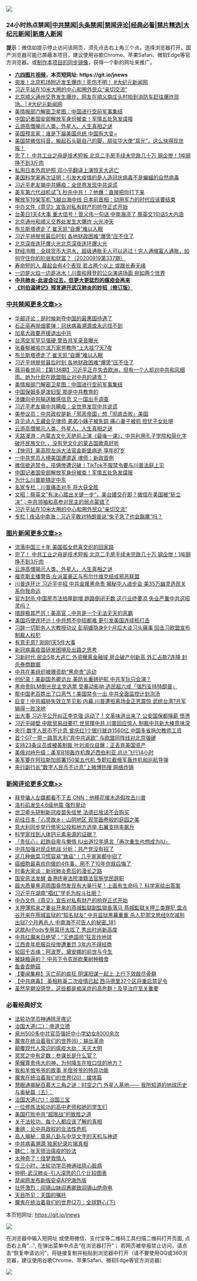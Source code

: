 ![](https://raw.githubusercontent.com/fqnews/bnews/master/64photo/fqnews-qr.jpg)

<div id="tt">
<h3>24小时热点禁闻|<a href="#%E4%B8%AD%E5%85%B1%E7%A6%81%E9%97%BB%E6%9B%B4%E5%A4%9A%E6%96%87%E7%AB%A0">中共禁闻</a>|<a href="#%E5%9B%BE%E7%89%87%E6%96%B0%E9%97%BB%E6%9B%B4%E5%A4%9A%E6%96%87%E7%AB%A0">头条禁闻</a>|<a href="#%E6%96%B0%E9%97%BB%E8%AF%84%E8%AE%BA%E6%9B%B4%E5%A4%9A%E6%96%87%E7%AB%A0">禁闻评论|<a href="#%E5%BF%85%E7%9C%8B%E7%BB%8F%E5%85%B8%E5%A5%BD%E6%96%87">经典必看|<a href="/video.md#%E7%A6%81%E7%89%87%E7%B2%BE%E9%80%89">禁片精选</a>|<a href="https://github.com/fqnews/djy/blob/master/gb/nf1351518.md#1">大纪元新闻</a>|<a href="https://github.com/fqnews/ntdtv/blob/master/gb/prog204.md#1">新唐人新闻</a></h3>
<div><b>提示：</b>微信如提示停止访问该网页，须先点击右上角三个点，选择浏览器打开。国产浏览器可能已屏蔽本项目，建议使用谷歌Chrome、苹果Safari、微软Edge等官方浏览器。或<a href="https://github.com/fqnews/bnews/blob/master/%E5%88%B6%E4%BD%9Cgit%E7%A6%81%E9%97%BB%E9%95%9C%E5%83%8F.md">制作本项目的同步镜像</a>，获得一个新的网址来推广。</div>
<ul>
<li><b><a href="http://d1.bdrive.tk/64.mp4" target="_blank">六四图片视频</a>，本页短网址: https://git.io/jnews</b></li>
<li><a href="/bannedvideo/20200919/1399026.md">突发！北京机场附近发生爆炸！死伤不明！ #大纪元新闻网</a></li>
<li><a href="/cbnews/20200919/1399072.md">习近平站在10米大圈的中心和圈外民众“亲切交流”</a></li>
<li><a href="/bannedvideo/20200919/1399063.md">北京顺义通州交界发生爆炸，网友在顺义南庄头村拍到消防车赶往爆炸现场。| #大纪元新闻网</a></li>
<li><a href="/cbnews/20200919/1399280.md">美情报部门解密卫星图：中国进行空前军事集结</a></li>
<li><a href="/cbnews/20200919/1399073.md">中国记者国安部解放军身份被查！军情五处急发谍报</a></li>
<li><a href="/comments/20200919/82684.md">云游高僧揭示人类、外星人、人生真相之谜</a></li>
<li><a href="/comments/20200919/1399309.md">英国预言家：谁是下届美国总统 中国有大变~</a></li>
<li><a href="/bannedvideo/20200919/1399083.md">美国禁微信抖音，搬起石头砸自己的脚，扇驻华大使“耳光”，这么快得现世报！</a></li>
<li><a href="/topimagenews/20200919/1399457.md">完了！ 中共工业之母是技术短板 北京二手房手续未完跌几十万 钢企惨！1吨钢挣不到3斤肉</a></li>
<li><a href="/cnnews/20200919/1399325.md">私用日本外宾护照 邓小平翻译上演惊天大逃亡</a></li>
<li><a href="/headline/20200919/1029106.md">美国科学家再次证明：引发大疫情的是人造冠状病毒不是蝙蝠的自然病毒</a></li>
<li><a href="/cbnews/20200919/1399300.md">习近平老友揭中共瞒疫：全世界发现中共说谎</a></li>
<li><a href="/cnnews/20200919/1399441.md">美军第六代战机试飞 秒杀中共！？他爆：直接把你打下来</a></li>
<li><a href="/baitai/20200919/1399468.md">解放军19架军机飞越台海中线 日本前首相：动用军力的时代应该要结束</a></li>
<li><a href="/comments/20200919/1399458.md">中办文件《意见》宣告对私有财产的抢夺正式开始</a></li>
<li><a href="/cnnews/20200919/1399518.md">台美日1天4大事 重大信号！菅义伟一句话 中南海凉了 蔡英文1句话5大内涵</a></li>
<li><a href="/cnnews/20200919/1399233.md">北京通州和顺义交界处发生大爆炸 火光冲天</a></li>
<li><a href="/cbnews/20200919/1399370.md">布兰斯塔德走了 崔天凯“自爆”难以入眠</a></li>
<li><a href="/cbnews/20200919/1399350.md">习近平拼脱贫最后时刻 各地财政困难“爆煲”压不住了</a></li>
<li><a href="/bannedvideo/20200919/1399453.md">北京深夜连环爆火光北京深夜连环爆火光</a></li>
<li><a href="/bannedvideo/20200919/1399367.md">财经冷眼：全球货币大洪水，超级通胀无人可以逃过！穷人通缩富人通胀，如何守住你的阶层和财富？（20200919第337期）</a></li>
<li><a href="/health/20200919/1399397.md">寿命短的人 晨起会有4个表现 若占两个以上 或跟长寿无缘</a></li>
<li><a href="/cnnews/20200919/1399359.md">一边是火焰一边是冰水！川普和拜登的公众演讲场面 宛如两个世界</a></li>
<li><b><a href="/comments/20200211/1275071.md" target="_blank">中共肺炎-此波会过去，但更大更猛烈的瘟疫会再来</a></b></li>
<li><b><a href="/comments/20200207/1272816.md" target="_blank">《刘伯温碑记》预言避开武汉肺炎的妙招（修订版）</a></b></li>
</ul>
</div>

<div class="catlist">
<h3><a href="/cbnews/" target="_blank">中共禁闻</a><span><a href="/cbnews/" target="_blank" rel="nofollow">更多文章>></a></span></h3>
<ul>
<li><a href="/cbnews/20200920/1399616.md" target="_blank">华邮评论：是时候剥夺中国的最惠国待遇了</a></li>
<li><a href="/cbnews/20200919/1399491.md" target="_blank">石正丽再抛烟雾弹：冠状病毒溯源或永远找不到</a></li>
<li><a href="/cbnews/20200919/1399426.md" target="_blank">加拿大政要声援退出中共</a></li>
<li><a href="/cbnews/20200919/1399484.md" target="_blank">台湾空军罕见强硬 警告共军录音曝光</a></li>
<li><a href="/cbnews/20200919/1399483.md" target="_blank">张春郁被哈尔滨万家劳教所“上大挂”7天7夜</a></li>
<li><a href="/cbnews/20200919/1399370.md" target="_blank">布兰斯塔德走了 崔天凯“自爆”难以入眠</a></li>
<li><a href="/cbnews/20200919/1399350.md" target="_blank">习近平拼脱贫最后时刻 各地财政困难“爆煲”压不住了</a></li>
<li><a href="/cbnews/20200919/1399339.md" target="_blank">薇羽看世间：【第138期】习近平正在失去欧洲，但有一个人却对中共和风细雨。她为什麽在欧盟阻止对中共的谴责？</a></li>
<li><a href="/cbnews/20200919/1399280.md" target="_blank">美情报部门解密卫星图：中国进行空前军事集结</a></li>
<li><a href="/comments/20200919/1399334.md" target="_blank">中国保姆多是泼妇型 那是中共教育的</a></li>
<li><a href="/cbnews/20200919/1399331.md" target="_blank">涉嫌向中共输送敏感信息 又一国出手调查</a></li>
<li><a href="/cbnews/20200919/1399300.md" target="_blank">习近平老友揭中共瞒疫：全世界发现中共说谎</a></li>
<li><a href="/cbnews/20200919/1399253.md" target="_blank">美参议员：中共政权是新「邪恶帝国」想「彻底击败」美国</a></li>
<li><a href="/cbnews/20200919/1399252.md" target="_blank">异见诗人王藏会见律师 弟弟小姨子被失踪 痛心妻子被抓 担忧子女处境</a></li>
<li><a href="/comments/20200919/82684.md" target="_blank">云游高僧揭示人类、外星人、人生真相之谜</a></li>
<li><a href="/cbnews/20200919/1399135.md" target="_blank">天路漫游：内蒙古文化灭绝前上演《最後一课》，中共利用孔子学院和简化字破坏民族文化 ，没有党文化的蒙古国歌真好听</a></li>
<li><a href="/comments/20200919/1399129.md" target="_blank">【快讯】美高院左派大法官金斯堡病逝 享年87岁</a></li>
<li><a href="/cbnews/20200919/1398956.md" target="_blank">一中共党员入境美国遭遣返 律师：新政首例</a></li>
<li><a href="/cbnews/20200919/1399011.md" target="_blank">微信欲逃禁令，技俩惨遭识破！TikTok不服禁令要与川普法庭上见</a></li>
<li><a href="/cbnews/20200919/1399073.md" target="_blank">中国记者国安部解放军身份被查！军情五处急发谍报</a></li>
<li><a href="/comments/20200919/1399079.md" target="_blank">为什么川普能搞定中东</a></li>
<li><a href="/cbnews/20200919/1399096.md" target="_blank">名家专栏：川普痛击对手 将大获全胜</a></li>
<li><a href="/cbnews/20200919/1399118.md" target="_blank">文昭：蔡英文“有决心踏出关键一步”，美台建交在即？微信在美国被“斩立决”；中共领袖和高参对民主的弱点蒙错了</a></li>
<li><a href="/cbnews/20200919/1399072.md" target="_blank">习近平站在10米大圈的中心和圈外民众“亲切交流”</a></li>
<li><a href="/cbnews/20200919/1399035.md" target="_blank">专栏 | 夜话中南海：习近平敢对特朗普说“兔子急了也会踹鹰”吗？</a></li>

</ul>
</div>
<div class="catlist">
<h3><a href="/topimagenews/" target="_blank">图片新闻</a><span><a href="/topimagenews/" target="_blank" rel="nofollow">更多文章>></a></span></h3>
<ul>
<li><a href="/topimagenews/20200919/1399525.md" target="_blank">流落中国三十年 美国孤女悲喜交织的回家路</a></li>
<li><a href="/topimagenews/20200919/1399457.md" target="_blank">完了！ 中共工业之母是技术短板 北京二手房手续未完跌几十万 钢企惨！1吨钢挣不到3斤肉</a></li>
<li><a href="/comments/20200919/82684.md" target="_blank">云游高僧揭示人类、外星人、人生真相之谜</a></li>
<li><a href="/topimagenews/20200919/1399027.md" target="_blank">福克斯主播警告:左派富豪正与布尔什维克结成邪恶联盟</a></li>
<li><a href="/topimagenews/20200919/1398980.md" target="_blank">川普连环计 习近平中招 中共金援黑命贵 揭秘华人进步会 美35万幽灵选民关系你我命运</a></li>
<li><a href="/topimagenews/20200918/1398855.md" target="_blank">官方封杀:中国房市法拍屋剧增 跑路倒闭无数 这行业终要凉 失业严重中共这招灵吗？</a></li>
<li><a href="/topimagenews/20200918/1398671.md" target="_blank">措辞极其严厉！美高官：中共是一个无法无天的恶霸</a></li>
<li><a href="/topimagenews/20200918/1398542.md" target="_blank">美国巧使连环计！中共想不中招都难 更引发美国连续核打击</a></li>
<li><a href="/topimagenews/20200917/1398314.md" target="_blank">习辞一切职务人大教授动议 彭丽媛隐身9个月后大谈习头痛事 回击习欧盟宣布制裁人权犯</a></li>
<li><a href="/topimagenews/20200917/1398231.md" target="_blank">有意无意? 刚刚1天5件大事</a></li>
<li><a href="/comments/20200917/1029129.md" target="_blank">新冠病毒疫苗研发困境及出路之思考</a></li>
<li><a href="/topimagenews/20200917/1398208.md" target="_blank">习新时代 民企5年大逃亡 外资撤离金融域 房企破产创新高 外汇占款7连降 封杀券商数据</a></li>
<li><a href="/topimagenews/20200917/1398166.md" target="_blank">中共在美组织被爆资助“黑命贵”运动</a></li>
<li><a href="/topimagenews/20200917/1398096.md" target="_blank">创纪录！美副国务卿访台 美防长重磅护航 中共军队只会演？</a></li>
<li><a href="/topimagenews/20200917/1398029.md" target="_blank">黑命贵BLM倒光民主党选票 受暴动影响 选民超六成「强烈支持特朗普」</a></li>
<li><a href="/topimagenews/20200917/1398027.md" target="_blank">帮中国老百姓出了口恶气！美国禁令一出 中共全面监控计划泡汤</a></li>
<li><a href="/topimagenews/20200917/1397683.md" target="_blank">巨变！中共威胁失效立竿见影 内幕:川普遭拒离场金正恩震惊 武统台湾?共军输得一败涂地</a></li>
<li><a href="/topimagenews/20200916/1397636.md" target="_blank">出大事 习近平公开纠正李克强 运动了！文革味道出来了 公安国保都降薪 愤懑</a></li>
<li><a href="/topimagenews/20200916/1397568.md" target="_blank">习近平碰壁 中欧贸易战要打 世贸撑中共 川普回应惊人 制裁中共新大棒意味深</a></li>
<li><a href="/topimagenews/20200916/1397492.md" target="_blank">央行:数字人民币不计息 曾庆红1个银行就诈1560亿 中国多省拖欠教师工资</a></li>
<li><a href="/topimagenews/20200916/1397450.md" target="_blank">首个G7一带一路意大利&#8221;弃中共返欧&#8221; 与欧盟同阵线对北京强硬</a></li>
<li><a href="/topimagenews/20200916/1397396.md" target="_blank">支持23条议员或被美制裁 叶刘淑仪自爆：正丢弃美国资产</a></li>
<li><a href="/topimagenews/20200916/1397395.md" target="_blank">美俄对峙升级：美军B1B轰炸机靠近西伯利亚 总计飞行14小时</a></li>
<li><a href="/topimagenews/20200916/1397334.md" target="_blank">美军要在阿拉斯加部署150架五代机 专职拦截俄军轰炸机和巡航导弹</a></li>
<li><a href="/topimagenews/20200916/1397317.md" target="_blank">央行副行长“数字人民币不计息”上微博热搜 网络炸锅</a></li>

</ul>
</div>
<div class="catlist">
<h3><a href="/comments/" target="_blank">新闻评论</a><span><a href="/comments/" target="_blank" rel="nofollow">更多文章>></a></span></h3>
<ul>
<li><a href="/comments/20200920/1399611.md" target="_blank">拜登骗人左媒都看不下去 CNN：他移花接木造假攻击川普</a></li>
<li><a href="/comments/20200920/1399604.md" target="_blank">洛杉矶发生4.6级地震 强烈晃动</a></li>
<li><a href="/comments/20200920/1399603.md" target="_blank">世卫牵头研制新冠疫苗失信誉 法德已放话不会购买</a></li>
<li><a href="/comments/20200920/1399602.md" target="_blank">前往日本「心灵故乡」山阴地区 观赏画卷般的庭园之美</a></li>
<li><a href="/comments/20200920/1399594.md" target="_blank">意大利同步举行修宪公投和地方选举 右翼支持率飙升</a></li>
<li><a href="/comments/20200920/1399593.md" target="_blank">科学家找到人体钙元素来源的证据？</a></li>
<li><a href="/comments/20200920/1399584.md" target="_blank">「责任心」赶跑自卑与懒惰 IU出道12年感言「再次重生也想成为IU」</a></li>
<li><a href="/comments/20200919/1399563.md" target="_blank">中共加强对民企统战 分析：共产党没有招了</a></li>
<li><a href="/comments/20200919/1399543.md" target="_blank">这几种做菜习惯容易“致癌”！几乎家家都中招了</a></li>
<li><a href="/comments/20200919/1399542.md" target="_blank">癌细胞最喜欢你做的4件事，用不了10年你就后悔了</a></li>
<li><a href="/comments/20200919/1399541.md" target="_blank">时事大家谈：新冠肺炎愈后的漫长之路</a></li>
<li><a href="/comments/20200919/1399521.md" target="_blank">国安恶法发酵 香港终审法院澳籍法官施觉民辞职</a></li>
<li><a href="/comments/20200919/1399520.md" target="_blank">超大质量黑洞周围竟然发现有大量行星！上面有生命吗？ 科学家给出答案</a></li>
<li><a href="/comments/20200919/1399459.md" target="_blank">习近平在湖南“唱红”学毛为权斗壮胆？</a></li>
<li><a href="/comments/20200919/1399458.md" target="_blank">中办文件《意见》宣告对私有财产的抢夺正式开始</a></li>
<li><a href="/comments/20200919/1399448.md" target="_blank">关押薄熙来之妻谷开来的燕城監獄副監獄長落马 燕城監獄关押三类罪犯 盘点谷开来在燕城监狱的“知名狱友” 中共监狱黑幕重重 杀人犯郭文思经9次减刑 出狱7个月再杀人 中南海不可告人的秘密_181</a></li>
<li><a href="/comments/20200919/1399442.md" target="_blank">这款AirPods专用耳环太炫了 秀出时尚新高度</a></li>
<li><a href="/comments/20200919/1029105.md" target="_blank">中共红魔末日绝望：“灭绝国师”狂言炸地球</a></li>
<li><a href="/comments/20200919/1399403.md" target="_blank">江西青年拒服兵役惨遭重罚 3年内不得经商</a></li>
<li><a href="/comments/20200919/1399379.md" target="_blank">轮回千古缘：阿波罗、黛安娜的前世与今生</a></li>
<li><a href="/comments/20200919/1399391.md" target="_blank">被缺粮逼的？ 中共下令农民砍果树种粮食</a></li>
<li><a href="/comments/20200919/1399390.md" target="_blank">鱼香杏鲍菇</a></li>
<li><a href="/comments/20200919/1399385.md" target="_blank">【要闻集粹】灭亡前的疯狂 阴谋阳谋一起上 上行下效敲尽骨髓</a></li>
<li><a href="/comments/20200919/1399376.md" target="_blank">【中共病毒】 英相称英二次疫情已起 西马德里37个区将重启禁足令</a></li>
<li><a href="/comments/20200919/1399375.md" target="_blank">虽然早期没感觉，这些都是痴呆症的高危群！及早治疗至关重要</a></li>

</ul>
</div>

<div class="catlist">
<h3>必看经典好文</h3>
<ul>
<li><a href="/health/20170626/780263.md" target="_blank">法轮功学员神通除牙疼记</a></li>
<li><a href="/cbnews/20180308/911611.md" target="_blank">治国大道(二)：帝道立德</a></li>
<li><a href="/comments/20200704/783272.md" target="_blank">泉州500多中共官员强奸中小学幼女8000余次</a></li>
<li><a href="/topimagenews/20180524/947358.md" target="_blank">魔鬼在统治着我们的世界(6)：输出革命</a></li>
<li><a href="/comments/20200619/783185.md" target="_blank">颠覆现代人常识的瘟疫大劫：天灭大明</a></li>
<li><a href="/tculture/20200812/1378929.md" target="_blank">冥冥之中有定数：参谋长是什么官？</a></li>
<li><a href="/comments/20200618/1346830.md" target="_blank">荣耀尊贵伟大的神，为何降生在牲口住的地方？</a></li>
<li><a href="/tculture/20200917/1398046.md" target="_blank">我和羊倌爷爷的故事 羊倌爷爷的特异功能</a></li>
<li><a href="/comments/20180725/976787.md" target="_blank">魔鬼在统治着我们的世界(20)：媒体篇</a></li>
<li><a href="/cbnews/20170907/819423.md" target="_blank">慧眼通揭秘百慕大三角之谜：时空之门 外星人基地—— 我所知道的地球历史与奥秘篇（五）：</a></li>
<li><a href="/cbnews/20180312/913459.md" target="_blank">治国大道(六)：治国三宝</a></li>
<li><a href="/cbnews/20200702/1354550.md" target="_blank">一位修炼法轮功的高中老师和她的学生们</a></li>
<li><a href="/comments/20200731/1372471.md" target="_blank">美国打败中共“超限战”的致胜之道</a></li>
<li><a href="/topimagenews/20161125/619230.md" target="_blank">关于法轮功，每个人都应该了解的真相</a></li>
<li><a href="/comments/20200705/783271.md" target="_blank">重磅：论中共政权的合法性危机</a></li>
<li><a href="/aomi/history/20170924/831575.md" target="_blank">高人揭秘：周易八卦与中华文字的天机与神迹</a></li>
<li><a href="/ccpdope/20200412/1311165.md" target="_blank">中共病毒溯源 独家纪录片揭真相</a></li>
<li><a href="/comments/20200224/1282494.md" target="_blank">魏仁：张天师治瘟疫的妙法</a></li>
<li><a href="/ccpdope/20200907/1392129.md" target="_blank">太神奇了！怪梦救情人</a></li>
<li><a href="/health/20170626/780270.md" target="_blank">仅三小时，法轮功学员神通祛除心脏病</a></li>
<li><a href="/comments/20200620/1347687.md" target="_blank">仲明-武汉肺炎-引人深思的几个比较图表</a></li>
<li><a href="/comments/20200627/783266.md" target="_blank">禁闻网发布新版安卓APP海外版</a></li>
<li><a href="/cbnews/20200727/1366904.md" target="_blank">壮怀激烈：阎锡山妹阎惠卿致阎锡山绝命电</a></li>
<li><a href="/tculture/20180919/1000196.md" target="_blank">天目所见：天国的嘱托</a></li>
<li><a href="/comments/20181224/1052333.md" target="_blank">魔鬼在统治着我们的世界(27)：全球野心(下)</a></li>

</ul>
</div>

本页短网址: https://git.io/jnews

![](https://raw.githubusercontent.com/fqnews/bnews/master/64photo/fqnews-qr.jpg)

在浏览器中输入短网址 或使用微信、支付宝等二维码工具扫描二维码打开页面, 点击右上角"...", 在弹出菜单中点击“在浏览器打开”； 若网页被举报禁止访问，请点击“恢复申请访问”，将链接复制并粘贴到浏览器中打开（请不要使用QQ或360浏览器，建议使用谷歌Chrome、苹果Safari、微软Edge等官方浏览器）

![](https://raw.githubusercontent.com/fqnews/bnews/master/64photo/wx.jpg)